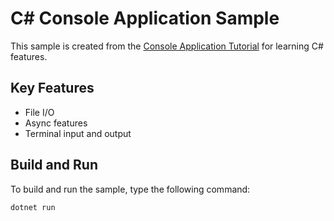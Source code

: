 # C# Console Application Sample

This sample is created from the [Console Application Tutorial](https://docs.microsoft.com/dotnet/csharp/tutorials/console-teleprompter) for learning C# features.

## Key Features

- File I/O
- Async features
- Terminal input and output

## Build and Run

To build and run the sample, type the following command:

`dotnet run`
